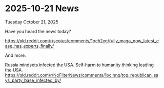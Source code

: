 # 2025-10-21 News

Tuesday October 21, 2025 

Have you heard the news today?

https://old.reddit.com/r/scotus/comments/1och2yg/fully_maga_now_latest_case_has_experts_finally/

And more.

Russia mindsets infected the USA. Self-harm to humanity thinking leading the USA.     
https://old.reddit.com/r/NoFilterNews/comments/1ocinnq/top_republican_says_party_base_infected_by/
